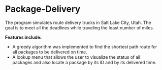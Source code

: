 # Package-Delivery

The program simulates route delivery trucks in Salt Lake City, Utah. The goal is to meet all the deadlines while traveling the least number of miles. 

**Features include:**
* A greedy algorithm was implemented to find the shortest path route for all packages to be delivered on time. 
* A lookup menu that allows the user to visualize the status of all packages and also locate a package by its ID and by its delivered time. 
